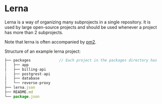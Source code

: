 # Lerna

Lerna is a way of organizing many subprojects in a single repository. It is used by large open-source projects
and should be used whenever a project has more than 2 subprojects.

Note that lerna is often accompanied by [pm2](../pm2/README.md).

Structure of an example lerna project:

```javascript
├── packages             // Each project in the packages directory has a package.json
│   ├── app
│   ├── billing-api
|   ├── postgrest-api
│   ├── database
│   └── reverse-proxy
├── lerna.json
├── README.md
└── package.json
```
